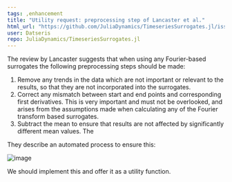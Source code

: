 ```yaml
---
tags: ,enhancement
title: "Utility request: preprocessing step of Lancaster et al."
html_url: "https://github.com/JuliaDynamics/TimeseriesSurrogates.jl/issues/73"
user: Datseris
repo: JuliaDynamics/TimeseriesSurrogates.jl
---
```


The review by Lancaster suggests that when using any Fourier-based surrogates the following preprocessing steps should be made:

1. Remove any trends in the data which are not important or relevant to the results, so that they are not incorporated into the surrogates.
2. Correct any mismatch between start and end points and corresponding first derivatives. This is very important and must not be overlooked, and arises from the assumptions made when calculating any of the Fourier transform based surrogates.
3. Subtract the mean to ensure that results are not affected by significantly different mean values. The

They describe an automated process to ensure this:

![image](https://user-images.githubusercontent.com/19669089/86977648-64891680-c17d-11ea-9bfd-9c2eca303052.png)

We should implement this and offer it as a utility function.
